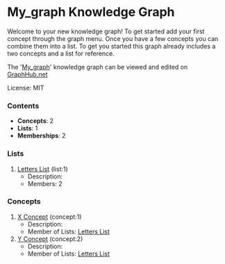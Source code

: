# My_graph Knowledge Graph

Welcome to your new knowledge graph! To get started add your first concept through the graph menu. Once you have a few concepts you can combine them into a list. To get you started this graph already includes a two concepts and a list for reference.

The '[My_graph](https://graphhub.net/mygraph)' knowledge graph can be viewed and edited on [GraphHub.net](https://graphhub.net)

License: MIT
### Contents
- **Concepts**: 2
- **Lists**: 1
- **Memberships**: 2
### Lists
1. [Letters List](/mygraph/list/letters-list?id=1) (list:1)
   - Description: 
   - Members: 2
### Concepts
1. [X Concept](/mygraph/concept/x-concept?id=1) (concept:1)
   - Description: 
   - Member of Lists: [Letters List](/mygraph/list/letters-list?id=1)
1. [Y Concept](/mygraph/concept/y-concept?id=2) (concept:2)
   - Description: 
   - Member of Lists: [Letters List](/mygraph/list/letters-list?id=1)
